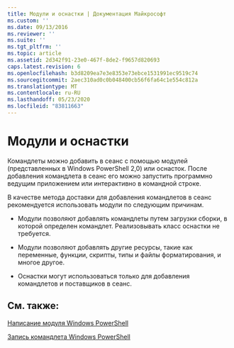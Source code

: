```yaml
---
title: Модули и оснастки | Документация Майкрософт
ms.custom: ''
ms.date: 09/13/2016
ms.reviewer: ''
ms.suite: ''
ms.tgt_pltfrm: ''
ms.topic: article
ms.assetid: 2d342f91-23e0-467f-8de2-f9657d820693
caps.latest.revision: 6
ms.openlocfilehash: b3d8209ea7e3e8353e73ebce1531991ec9519c74
ms.sourcegitcommit: 2aec310ad0c0b048400cb56f6fa64c1e554c812a
ms.translationtype: MT
ms.contentlocale: ru-RU
ms.lasthandoff: 05/23/2020
ms.locfileid: "83811663"
---
```

# <a name="modules-and-snap-ins"></a>Модули и оснастки

Командлеты можно добавить в сеанс с помощью модулей (представленных в Windows PowerShell 2,0) или оснасток. После добавления командлета в сеанс его можно запустить программно ведущим приложением или интерактивно в командной строке.

В качестве метода доставки для добавления командлетов в сеанс рекомендуется использовать модули по следующим причинам.

- Модули позволяют добавлять командлеты путем загрузки сборки, в которой определен командлет. Реализовывать класс оснастки не требуется.

- Модули позволяют добавлять другие ресурсы, такие как переменные, функции, скрипты, типы и файлы форматирования, и многое другое.

- Оснастки могут использоваться только для добавления командлетов и поставщиков в сеанс.

## <a name="see-also"></a>См. также:

[Написание модуля Windows PowerShell](writing-a-windows-powershell-module.md)

[Запись командлета Windows PowerShell](../cmdlet/cmdlet-overview.md)
